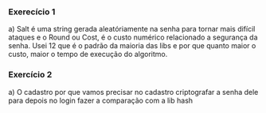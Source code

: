 ### Exerecício 1
a) Salt é uma string gerada aleatóriamente na senha para tornar mais difícil ataques e o Round ou Cost, é o custo numérico relacionado a segurança da senha. Usei 12 que é o padrão da maioria das libs e por que quanto maior o custo, maior o tempo de execução do algoritmo.

### Exercício 2
a) O cadastro por que vamos precisar no cadastro criptografar a senha dele para depois no login fazer a comparação com a lib hash
